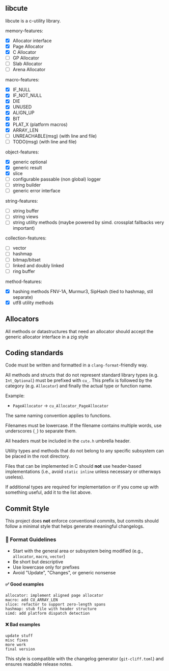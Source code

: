 ## libcute 
libcute is a c-utility library.

memory-features:
 - [X] Allocator interface
 - [X] Page Allocator 
 - [X] C Allocator
 - [ ] GP Allocator 
 - [ ] Slab Allocator
 - [ ] Arena Allocator 

macro-features:
 - [X] IF_NULL
 - [X] IF_NOT_NULL
 - [X] DIE 
 - [X] UNUSED
 - [X] ALIGN_UP
 - [X] BIT
 - [X] PLAT_X (platform macros)
 - [X] ARRAY_LEN
 - [ ] UNREACHABLE(msg) (with line and file)
 - [ ] TODO(msg) (with line and file)

object-features:
 - [X] generic optional
 - [X] generic result
 - [X] slice
 - [ ] configurable passable (non global) logger 
 - [ ] string builder
 - [ ] generic error interface

 string-features:
 - [ ] string buffer
 - [ ] string views
 - [ ] string utility methods (maybe powered by simd. crossplat fallbacks very important)

collection-features:
 - [ ] vector
 - [ ] hashmap
 - [ ] bitmap/bitset
 - [ ] linked and doubly linked 
 - [ ] ring buffer 

 method-features:
 - [X] hashing methods FNV-1A, Murmur3, SipHash (tied to hashmap, stil separate)
 - [X] utf8 utility methods

## Allocators
All methods or datastructures that need an allocator should accept the generic allocator interface in a zig style 
 
## Coding standards
Code must be written and formatted in a `clang-format`-friendly way.

All methods and structs that do not represent standard library types (e.g. `Int_Optional`) must be prefixed with `cu_`. This prefix is followed by the category (e.g. `Allocator`) and finally the actual type or function name.

Example:
 - `PageAllocator` → `cu_Allocator_PageAllocator`

The same naming convention applies to functions.

Filenames must be lowercase. If the filename contains multiple words, use underscores (`_`) to separate them.

All headers must be included in the `cute.h` umbrella header.

Utility types and methods that do not belong to any specific subsystem can be placed in the root directory.

Files that can be implemented in C should **not** use header-based implementations (i.e., avoid `static inline` unless necessary or otherways useless).

If additional types are required for implementation or if you come up with something useful, add it to the list above.

## Commit Style

This project does **not** enforce conventional commits, but commits should follow a minimal style that helps generate meaningful changelogs.

### 🧱 Format Guidelines

- Start with the general area or subsystem being modified (e.g., `allocator`, `macro`, `vector`)
- Be short but descriptive
- Use lowercase only for prefixes
- Avoid "Update", "Changes", or generic nonsense

#### ✅ Good examples
```
allocator: implement aligned page allocator
macro: add CU_ARRAY_LEN
slice: refactor to support zero-length spans
hashmap: stub file with header structure
simd: add platform dispatch detection
```

#### ❌ Bad examples
```
update stuff
misc fixes
more work
final version
```

This style is compatible with the changelog generator (`git-cliff.toml`) and ensures readable release notes.



